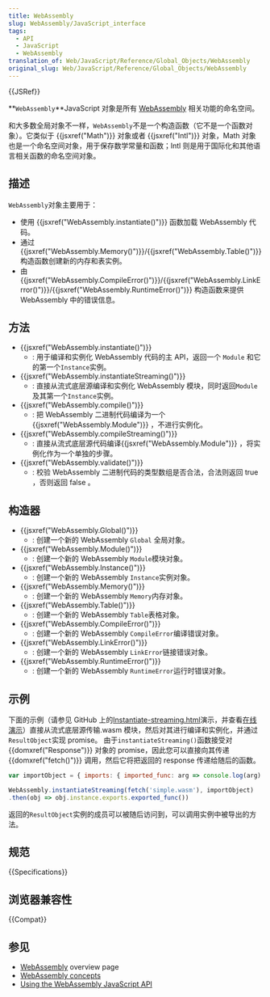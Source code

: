 ```yaml
---
title: WebAssembly
slug: WebAssembly/JavaScript_interface
tags:
  - API
  - JavaScript
  - WebAssembly
translation_of: Web/JavaScript/Reference/Global_Objects/WebAssembly
original_slug: Web/JavaScript/Reference/Global_Objects/WebAssembly
---
```

{{JSRef}}

**`WebAssembly`**JavaScript 对象是所有 [WebAssembly](/en-US/docs/WebAssembly) 相关功能的命名空间。

和大多数全局对象不一样，`WebAssembly`不是一个构造函数（它不是一个函数对象）。它类似于 {{jsxref("Math")}} 对象或者 {{jsxref("Intl")}} 对象，Math 对象也是一个命名空间对象，用于保存数学常量和函数；Intl 则是用于国际化和其他语言相关函数的命名空间对象。

## 描述

`WebAssembly`对象主要用于：

- 使用 {{jsxref("WebAssembly.instantiate()")}} 函数加载 WebAssembly 代码。
- 通过 {{jsxref("WebAssembly.Memory()")}}/{{jsxref("WebAssembly.Table()")}} 构造函数创建新的内存和表实例。
- 由 {{jsxref("WebAssembly.CompileError()")}}/{{jsxref("WebAssembly.LinkError()")}}/{{jsxref("WebAssembly.RuntimeError()")}} 构造函数来提供 WebAssembly 中的错误信息。

## 方法

- {{jsxref("WebAssembly.instantiate()")}}
  - : 用于编译和实例化 WebAssembly 代码的主 API，返回一个 `Module` 和它的第一个`Instance`实例。
- {{jsxref("WebAssembly.instantiateStreaming()")}}
  - : 直接从流式底层源编译和实例化 WebAssembly 模块，同时返回`Module`及其第一个`Instance`实例。
- {{jsxref("WebAssembly.compile()")}}
  - : 把 WebAssembly 二进制代码编译为一个 {{jsxref("WebAssembly.Module")}} ，不进行实例化。
- {{jsxref("WebAssembly.compileStreaming()")}}
  - : 直接从流式底层源代码编译{{jsxref("WebAssembly.Module")}} ，将实例化作为一个单独的步骤。
- {{jsxref("WebAssembly.validate()")}}
  - : 校验 WebAssembly 二进制代码的类型数组是否合法，合法则返回 true ，否则返回 false 。

## 构造器

- {{jsxref("WebAssembly.Global()")}}
  - : 创建一个新的 WebAssembly `Global` 全局对象。
- {{jsxref("WebAssembly.Module()")}}
  - : 创建一个新的 WebAssembly `Module`模块对象。
- {{jsxref("WebAssembly.Instance()")}}
  - : 创建一个新的 WebAssembly `Instance`实例对象。
- {{jsxref("WebAssembly.Memory()")}}
  - : 创建一个新的 WebAssembly `Memory`内存对象。
- {{jsxref("WebAssembly.Table()")}}
  - : 创建一个新的 WebAssembly `Table`表格对象。
- {{jsxref("WebAssembly.CompileError()")}}
  - : 创建一个新的 WebAssembly `CompileError`编译错误对象。
- {{jsxref("WebAssembly.LinkError()")}}
  - : 创建一个新的 WebAssembly `LinkError`链接错误对象。
- {{jsxref("WebAssembly.RuntimeError()")}}
  - : 创建一个新的 WebAssembly `RuntimeError`运行时错误对象。

## 示例

下面的示例（请参见 GitHub 上的[Instantiate-streaming.html](https://github.com/mdn/webassembly-examples/blob/master/js-api-examples/instantiate-streaming.html)演示，并查看[在线演示](https://mdn.github.io/webassembly-examples/js-api-examples/instantiate-streaming.html)）直接从流式底层源传输.wasm 模块，然后对其进行编译和实例化，并通过`ResultObject`实现 promise。 由于`instantiateStreaming()`函数接受对 {{domxref("Response")}} 对象的 promise，因此您可以直接向其传递 {{domxref("fetch()")}} 调用，然后它将把返回的 response 传递给随后的函数。

```js
var importObject = { imports: { imported_func: arg => console.log(arg) } };

WebAssembly.instantiateStreaming(fetch('simple.wasm'), importObject)
.then(obj => obj.instance.exports.exported_func())
```

返回的`ResultObject`实例的成员可以被随后访问到，可以调用实例中被导出的方法。

## 规范

{{Specifications}}

## 浏览器兼容性

{{Compat}}

## 参见

- [WebAssembly](/en-US/docs/WebAssembly) overview page
- [WebAssembly concepts](/en-US/docs/WebAssembly/Concepts)
- [Using the WebAssembly JavaScript API](/en-US/docs/WebAssembly/Using_the_JavaScript_API)
